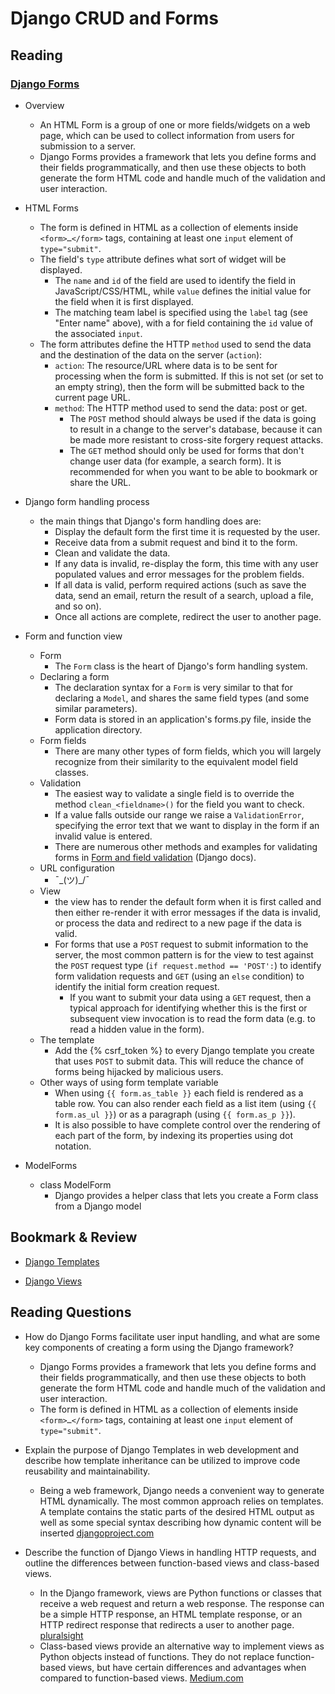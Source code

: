 # Django CRUD and Forms

## Reading

### [Django Forms](https://developer.mozilla.org/en-US/docs/Learn/Server-side/Django/Forms)

- Overview
  - An HTML Form is a group of one or more fields/widgets on a web page, which can be used to collect information from users for submission to a server.
  - Django Forms provides a framework that lets you define forms and their fields programmatically, and then use these objects to both generate the form HTML code and handle much of the validation and user interaction.

- HTML Forms
  - The form is defined in HTML as a collection of elements inside `<form>…</form>` tags, containing at least one `input` element of `type="submit"`.
  - The field's `type` attribute defines what sort of widget will be displayed.
    - The `name` and `id` of the field are used to identify the field in JavaScript/CSS/HTML, while `value` defines the initial value for the field when it is first displayed.
    - The matching team label is specified using the `label` tag (see "Enter name" above), with a for field containing the `id` value of the associated `input`.
  - The form attributes define the HTTP `method` used to send the data and the destination of the data on the server (`action`):
    - `action`: The resource/URL where data is to be sent for processing when the form is submitted. If this is not set (or set to an empty string), then the form will be submitted back to the current page URL.
    - `method`: The HTTP method used to send the data: post or get.
      - The `POST` method should always be used if the data is going to result in a change to the server's database, because it can be made more resistant to cross-site forgery request attacks.
      - The `GET` method should only be used for forms that don't change user data (for example, a search form). It is recommended for when you want to be able to bookmark or share the URL.

- Django form handling process
  - the main things that Django's form handling does are:
    - Display the default form the first time it is requested by the user.
    - Receive data from a submit request and bind it to the form.
    - Clean and validate the data.
    - If any data is invalid, re-display the form, this time with any user populated values and error messages for the problem fields.
    - If all data is valid, perform required actions (such as save the data, send an email, return the result of a search, upload a file, and so on).
    - Once all actions are complete, redirect the user to another page.

- Form and function view
  - Form
    - The `Form` class is the heart of Django's form handling system.
  - Declaring a form
    - The declaration syntax for a `Form` is very similar to that for declaring a `Model`, and shares the same field types (and some similar parameters).
    - Form data is stored in an application's forms.py file, inside the application directory.
  - Form fields
    - There are many other types of form fields, which you will largely recognize from their similarity to the equivalent model field classes.
  - Validation
    - The easiest way to validate a single field is to override the method `clean_<fieldname>()` for the field you want to check.
    - If a value falls outside our range we raise a `ValidationError`, specifying the error text that we want to display in the form if an invalid value is entered.
    - There are numerous other methods and examples for validating forms in [Form and field validation](https://docs.djangoproject.com/en/4.0/ref/forms/validation/) (Django docs).
  - URL configuration
    - ¯\_(ツ)_/¯
  - View
    - the view has to render the default form when it is first called and then either re-render it with error messages if the data is invalid, or process the data and redirect to a new page if the data is valid.
    - For forms that use a `POST` request to submit information to the server, the most common pattern is for the view to test against the `POST` request type (`if request.method == 'POST':`) to identify form validation requests and `GET` (using an `else` condition) to identify the initial form creation request.
      - If you want to submit your data using a `GET` request, then a typical approach for identifying whether this is the first or subsequent view invocation is to read the form data (e.g. to read a hidden value in the form).
  - The template
    - Add the {% csrf_token %} to every Django template you create that uses `POST` to submit data. This will reduce the chance of forms being hijacked by malicious users.
  - Other ways of using form template variable
    - When using `{{ form.as_table }}` each field is rendered as a table row. You can also render each field as a list item (using `{{ form.as_ul }}`) or as a paragraph (using `{{ form.as_p }}`).
    - It is also possible to have complete control over the rendering of each part of the form, by indexing its properties using dot notation.

- ModelForms
  - class ModelForm
    - Django provides a helper class that lets you create a Form class from a Django model

## Bookmark & Review

- [Django Templates](https://developer.mozilla.org/en-US/docs/Learn/Server-side/Django/Home_page)

- [Django Views](https://developer.mozilla.org/en-US/docs/Learn/Server-side/Django/Generic_views)

## Reading Questions

- How do Django Forms facilitate user input handling, and what are some key components of creating a form using the Django framework?
  - Django Forms provides a framework that lets you define forms and their fields programmatically, and then use these objects to both generate the form HTML code and handle much of the validation and user interaction.
  - The form is defined in HTML as a collection of elements inside `<form>…</form>` tags, containing at least one `input` element of `type="submit"`.

- Explain the purpose of Django Templates in web development and describe how template inheritance can be utilized to improve code reusability and maintainability.
  - Being a web framework, Django needs a convenient way to generate HTML dynamically. The most common approach relies on templates. A template contains the static parts of the desired HTML output as well as some special syntax describing how dynamic content will be inserted [djangoproject.com](https://docs.djangoproject.com/en/4.2/topics/templates/)

- Describe the function of Django Views in handling HTTP requests, and outline the differences between function-based views and class-based views.
  - In the Django framework, views are Python functions or classes that receive a web request and return a web response. The response can be a simple HTTP response, an HTML template response, or an HTTP redirect response that redirects a user to another page. [pluralsight](https://www.pluralsight.com/guides/introduction-to-django-views)
  - Class-based views provide an alternative way to implement views as Python objects instead of functions. They do not replace function-based views, but have certain differences and advantages when compared to function-based views. [Medium.com](https://medium.com/@ksarthak4ever/django-class-based-views-vs-function-based-view-e74b47b2e41b)
